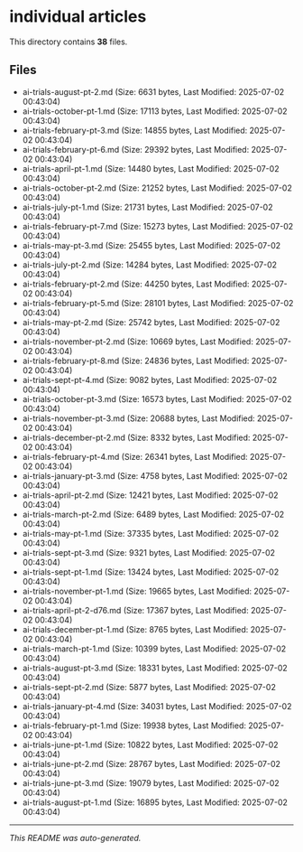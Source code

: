 # individual articles

This directory contains **38** files.

## Files

- ai-trials-august-pt-2.md (Size: 6631 bytes, Last Modified: 2025-07-02 00:43:04)
- ai-trials-october-pt-1.md (Size: 17113 bytes, Last Modified: 2025-07-02 00:43:04)
- ai-trials-february-pt-3.md (Size: 14855 bytes, Last Modified: 2025-07-02 00:43:04)
- ai-trials-february-pt-6.md (Size: 29392 bytes, Last Modified: 2025-07-02 00:43:04)
- ai-trials-april-pt-1.md (Size: 14480 bytes, Last Modified: 2025-07-02 00:43:04)
- ai-trials-october-pt-2.md (Size: 21252 bytes, Last Modified: 2025-07-02 00:43:04)
- ai-trials-july-pt-1.md (Size: 21731 bytes, Last Modified: 2025-07-02 00:43:04)
- ai-trials-february-pt-7.md (Size: 15273 bytes, Last Modified: 2025-07-02 00:43:04)
- ai-trials-may-pt-3.md (Size: 25455 bytes, Last Modified: 2025-07-02 00:43:04)
- ai-trials-july-pt-2.md (Size: 14284 bytes, Last Modified: 2025-07-02 00:43:04)
- ai-trials-february-pt-2.md (Size: 44250 bytes, Last Modified: 2025-07-02 00:43:04)
- ai-trials-february-pt-5.md (Size: 28101 bytes, Last Modified: 2025-07-02 00:43:04)
- ai-trials-may-pt-2.md (Size: 25742 bytes, Last Modified: 2025-07-02 00:43:04)
- ai-trials-november-pt-2.md (Size: 10669 bytes, Last Modified: 2025-07-02 00:43:04)
- ai-trials-february-pt-8.md (Size: 24836 bytes, Last Modified: 2025-07-02 00:43:04)
- ai-trials-sept-pt-4.md (Size: 9082 bytes, Last Modified: 2025-07-02 00:43:04)
- ai-trials-october-pt-3.md (Size: 16573 bytes, Last Modified: 2025-07-02 00:43:04)
- ai-trials-november-pt-3.md (Size: 20688 bytes, Last Modified: 2025-07-02 00:43:04)
- ai-trials-december-pt-2.md (Size: 8332 bytes, Last Modified: 2025-07-02 00:43:04)
- ai-trials-february-pt-4.md (Size: 26341 bytes, Last Modified: 2025-07-02 00:43:04)
- ai-trials-january-pt-3.md (Size: 4758 bytes, Last Modified: 2025-07-02 00:43:04)
- ai-trials-april-pt-2.md (Size: 12421 bytes, Last Modified: 2025-07-02 00:43:04)
- ai-trials-march-pt-2.md (Size: 6489 bytes, Last Modified: 2025-07-02 00:43:04)
- ai-trials-may-pt-1.md (Size: 37335 bytes, Last Modified: 2025-07-02 00:43:04)
- ai-trials-sept-pt-3.md (Size: 9321 bytes, Last Modified: 2025-07-02 00:43:04)
- ai-trials-sept-pt-1.md (Size: 13424 bytes, Last Modified: 2025-07-02 00:43:04)
- ai-trials-november-pt-1.md (Size: 19665 bytes, Last Modified: 2025-07-02 00:43:04)
- ai-trials-april-pt-2-d76.md (Size: 17367 bytes, Last Modified: 2025-07-02 00:43:04)
- ai-trials-december-pt-1.md (Size: 8765 bytes, Last Modified: 2025-07-02 00:43:04)
- ai-trials-march-pt-1.md (Size: 10399 bytes, Last Modified: 2025-07-02 00:43:04)
- ai-trials-august-pt-3.md (Size: 18331 bytes, Last Modified: 2025-07-02 00:43:04)
- ai-trials-sept-pt-2.md (Size: 5877 bytes, Last Modified: 2025-07-02 00:43:04)
- ai-trials-january-pt-4.md (Size: 34031 bytes, Last Modified: 2025-07-02 00:43:04)
- ai-trials-february-pt-1.md (Size: 19938 bytes, Last Modified: 2025-07-02 00:43:04)
- ai-trials-june-pt-1.md (Size: 10822 bytes, Last Modified: 2025-07-02 00:43:04)
- ai-trials-june-pt-2.md (Size: 28767 bytes, Last Modified: 2025-07-02 00:43:04)
- ai-trials-june-pt-3.md (Size: 19079 bytes, Last Modified: 2025-07-02 00:43:04)
- ai-trials-august-pt-1.md (Size: 16895 bytes, Last Modified: 2025-07-02 00:43:04)

---
*This README was auto-generated.*
